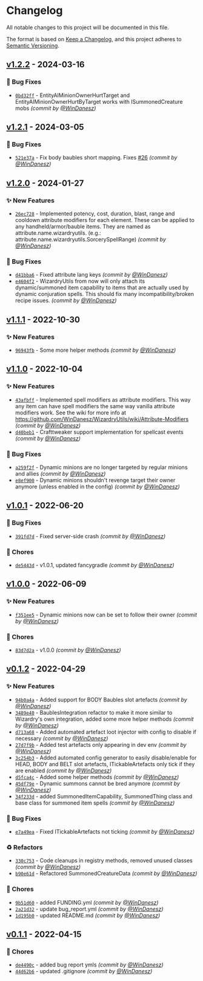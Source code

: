 # Changelog
All notable changes to this project will be documented in this file.

The format is based on [Keep a Changelog](https://keepachangelog.com/en/1.0.0/),
and this project adheres to [Semantic Versioning](https://semver.org/spec/v2.0.0.html).

## [v1.2.2] - 2024-03-16
### :bug: Bug Fixes
- [`0bd32ff`](https://github.com/WinDanesz/WizardryUtils/commit/0bd32ff2990e54c17203b4b680b0095d546478e4) - EntityAIMinionOwnerHurtTarget and EntityAIMinionOwnerHurtByTarget works with ISummonedCreature mobs *(commit by [@WinDanesz](https://github.com/WinDanesz))*


## [v1.2.1] - 2024-03-05
### :bug: Bug Fixes
- [`521e37a`](https://github.com/WinDanesz/WizardryUtils/commit/521e37a68600b0c8b722c043ea5f6baac8e5dbbb) - Fix body baubles short mapping. Fixes [#26](https://github.com/WinDanesz/WizardryUtils/pull/26) *(commit by [@WinDanesz](https://github.com/WinDanesz))*


## [v1.2.0] - 2024-01-27
### :sparkles: New Features
- [`26ec728`](https://github.com/WinDanesz/WizardryUtils/commit/26ec7287e6ddb352b18d7b1af139673fd4347834) - Implemented potency, cost, duration, blast, range and cooldown attribute modifiers for each element. These can be applied to any handheld/armor/bauble items. They are named as attribute.name.wizardryutils.<element name><modifier> (e.g.: attribute.name.wizardryutils.SorcerySpellRange) *(commit by [@WinDanesz](https://github.com/WinDanesz))*

### :bug: Bug Fixes
- [`d41bba6`](https://github.com/WinDanesz/WizardryUtils/commit/d41bba6731f89616ea2ef60cfe9f58428475e914) - Fixed attribute lang keys *(commit by [@WinDanesz](https://github.com/WinDanesz))*
- [`e4604f2`](https://github.com/WinDanesz/WizardryUtils/commit/e4604f2adc12ae7cd74dfeda9516327314a8cc21) - WizardryUtils from now will only attach its dynamic/summoned item capability to items that are actually used by dynamic conjuration spells. This should fix many incompatibility/broken recipe issues. *(commit by [@WinDanesz](https://github.com/WinDanesz))*


## [v1.1.1] - 2022-10-30
### :sparkles: New Features
- [`96943fb`](https://github.com/WinDanesz/WizardryUtils/commit/96943fb62242e30e7c9d0c3aaa0bdd1fa3cf53bc) - Some more helper methods *(commit by [@WinDanesz](https://github.com/WinDanesz))*


## [v1.1.0] - 2022-10-04
### :sparkles: New Features
- [`43afbff`](https://github.com/WinDanesz/WizardryUtils/commit/43afbffb89bd80711553106ec22d634ac36c1a4b) - Implemented spell modifiers as attribute modifiers. This way any item can have spell modifiers the same way vanilla attribute modifiers work. See the wiki for more info at https://github.com/WinDanesz/WizardryUtils/wiki/Attribute-Modifiers *(commit by [@WinDanesz](https://github.com/WinDanesz))*
- [`d40beb1`](https://github.com/WinDanesz/WizardryUtils/commit/d40beb1f62a68849678818faa18dd477e4c6e9d1) - Crafttweaker support implementation for spellcast events *(commit by [@WinDanesz](https://github.com/WinDanesz))*

### :bug: Bug Fixes
- [`a259f2f`](https://github.com/WinDanesz/WizardryUtils/commit/a259f2fb486d98d814e79db0cf8bded81d4525be) - Dynamic minions are no longer targeted by regular minions and allies *(commit by [@WinDanesz](https://github.com/WinDanesz))*
- [`e8ef900`](https://github.com/WinDanesz/WizardryUtils/commit/e8ef9009f06922f416ae4adf9699e4db27df1336) - Dynamic minions shouldn't revenge target their owner anymore (unless enabled in the config) *(commit by [@WinDanesz](https://github.com/WinDanesz))*


## [v1.0.1] - 2022-06-20
### :bug: Bug Fixes
- [`391fd7d`](https://github.com/WinDanesz/WizardryUtils/commit/391fd7da9dfbbb815999ad89b67c6d8bec4e84da) - Fixed server-side crash *(commit by [@WinDanesz](https://github.com/WinDanesz))*

### :wrench: Chores
- [`de5443d`](https://github.com/WinDanesz/WizardryUtils/commit/de5443d12864d7a882a79f880e2909dd23ad91ad) - v1.0.1, updated fancygradle *(commit by [@WinDanesz](https://github.com/WinDanesz))*


## [v1.0.0] - 2022-06-09
### :sparkles: New Features
- [`f351ee5`](https://github.com/WinDanesz/WizardryUtils/commit/f351ee562e93b031ad7201657726443ea7ee9254) - Dynamic minions now can be set to follow their owner *(commit by [@WinDanesz](https://github.com/WinDanesz))*

### :wrench: Chores
- [`83d7d2a`](https://github.com/WinDanesz/WizardryUtils/commit/83d7d2a39de83f88ed610d6b55ce8721dac138c4) - v1.0.0 *(commit by [@WinDanesz](https://github.com/WinDanesz))*


## [v0.1.2] - 2022-04-29
### :sparkles: New Features
- [`94b0a4a`](https://github.com/WinDanesz/WizardryUtils/commit/94b0a4ae09bec60cd5b89bfccda1e3a38f70b4d3) - Added support for BODY Baubles slot artefacts *(commit by [@WinDanesz](https://github.com/WinDanesz))*
- [`3489e40`](https://github.com/WinDanesz/WizardryUtils/commit/3489e4022757bc242869a0503131cb6a83aaf011) - BaublesIntegration refactor to make it more similar to Wizardry's own integration, added some more helper methods *(commit by [@WinDanesz](https://github.com/WinDanesz))*
- [`d713a68`](https://github.com/WinDanesz/WizardryUtils/commit/d713a68882c45be740b2c303b482862452d2c316) - Added automated artefact loot injector with config to disable if necessary *(commit by [@WinDanesz](https://github.com/WinDanesz))*
- [`27d7f9b`](https://github.com/WinDanesz/WizardryUtils/commit/27d7f9b3d5652bb7cc3165c9c8e92d10a82bca3a) - Added test artefacts only appearing in dev env *(commit by [@WinDanesz](https://github.com/WinDanesz))*
- [`3c254b3`](https://github.com/WinDanesz/WizardryUtils/commit/3c254b357bf8cb053d7298de0886b0e339f3f38b) - Added automated config generator to easily disable/enable for HEAD, BODY and BELT slot artefacts, ITickableArtefacts only tick if they are enabled *(commit by [@WinDanesz](https://github.com/WinDanesz))*
- [`d5fca4c`](https://github.com/WinDanesz/WizardryUtils/commit/d5fca4c4ef26d3f41ac62ec10b449478a59b2cf4) - Added some helper methods *(commit by [@WinDanesz](https://github.com/WinDanesz))*
- [`45df79e`](https://github.com/WinDanesz/WizardryUtils/commit/45df79e35a00116ce3cd75f8de5ad0b15cb58114) - Dynamic summons cannot be bred anymore *(commit by [@WinDanesz](https://github.com/WinDanesz))*
- [`34f233d`](https://github.com/WinDanesz/WizardryUtils/commit/34f233dba96f7d22a9dcebc3c4df4f8f187665c8) - added SummonedItemCapability, SummonedThing class and base class for summoned item spells *(commit by [@WinDanesz](https://github.com/WinDanesz))*

### :bug: Bug Fixes
- [`e7a49ea`](https://github.com/WinDanesz/WizardryUtils/commit/e7a49ea754870eadfaf47027cc2e3bbf775cdbdb) - Fixed ITickableArtefacts not ticking *(commit by [@WinDanesz](https://github.com/WinDanesz))*

### :recycle: Refactors
- [`330c753`](https://github.com/WinDanesz/WizardryUtils/commit/330c753ac901407ef663d46aa669e58385b767e9) - Code cleanups in registry methods, removed unused classes *(commit by [@WinDanesz](https://github.com/WinDanesz))*
- [`b90e61d`](https://github.com/WinDanesz/WizardryUtils/commit/b90e61dcbb59b9b8aa8fb02ecf22682134e944a6) - Refactored SummonedCreatureData *(commit by [@WinDanesz](https://github.com/WinDanesz))*

### :wrench: Chores
- [`9b51d60`](https://github.com/WinDanesz/WizardryUtils/commit/9b51d6042b8548619bffd87d1dc6521c6ba34481) - added FUNDING.yml *(commit by [@WinDanesz](https://github.com/WinDanesz))*
- [`2a21d32`](https://github.com/WinDanesz/WizardryUtils/commit/2a21d329903f78848cc5031970352b90c800f9aa) - update bug_report.yml *(commit by [@WinDanesz](https://github.com/WinDanesz))*
- [`1d195b0`](https://github.com/WinDanesz/WizardryUtils/commit/1d195b06b8154b2f0801f9d40067456eb2b5457d) - updated README.md *(commit by [@WinDanesz](https://github.com/WinDanesz))*


## [v0.1.1] - 2022-04-15
### :wrench: Chores
- [`de4490c`](https://github.com/WinDanesz/WizardryUtils/commit/de4490ce2034cb9a8889f2d446dea2e0540c4124) - added bug report ymls *(commit by [@WinDanesz](https://github.com/WinDanesz))*
- [`44d62b6`](https://github.com/WinDanesz/WizardryUtils/commit/44d62b647d3eb9b8dd2d594dc557e872b7d5424b) - updated .gitignore *(commit by [@WinDanesz](https://github.com/WinDanesz))*


[v0.1.1]: https://github.com/WinDanesz/WizardryUtils/compare/v0.1.0...v0.1.1
[v0.1.2]: https://github.com/WinDanesz/WizardryUtils/compare/v0.1.1...v0.1.2
[v1.0.0]: https://github.com/WinDanesz/WizardryUtils/compare/v0.1.2...v1.0.0
[v1.0.1]: https://github.com/WinDanesz/WizardryUtils/compare/v1.0.0...v1.0.1
[v1.1.0]: https://github.com/WinDanesz/WizardryUtils/compare/v1.0.1...v1.1.0
[v1.1.1]: https://github.com/WinDanesz/WizardryUtils/compare/v1.1.0...v1.1.1
[v1.2.0]: https://github.com/WinDanesz/WizardryUtils/compare/v1.1.4...v1.2.0
[v1.2.1]: https://github.com/WinDanesz/WizardryUtils/compare/v1.2.0...v1.2.1
[v1.2.2]: https://github.com/WinDanesz/WizardryUtils/compare/v1.2.1...v1.2.2